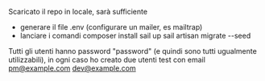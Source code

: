 Scaricato il repo in locale, sarà sufficiente 
- generare il file .env (configurare un mailer, es mailtrap)
- lanciare i comandi
    composer install
    sail up
    sail artisan migrate --seed

Tutti gli utenti hanno password "password" (e quindi sono tutti ugualmente utilizzabili), in ogni caso ho creato due utenti test con email
    pm@example.com
    dev@example.com
